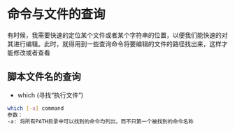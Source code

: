 # 命令与文件的查询

有时候，我需要快速的定位某个文件或者某个字符串的位置，以便我们能快速的对其进行编辑。此时，就得用到一些查询命令将要编辑的文件的路径找出来，这样才能修改或者查看

## 脚本文件名的查询

* which (寻找“执行文件”)

```bash
which [-a] command
参数：
-a: 将所有PATH目录中可以找到的命令均列出，而不只第一个被找到的命令名称
```

